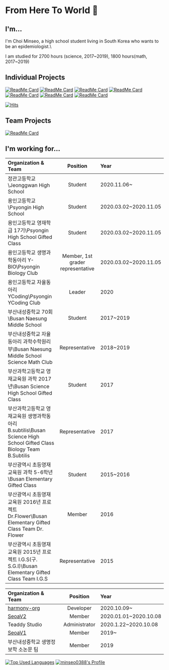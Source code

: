 # From Here To World 👋
## I'm...
I'm Choi Minseo, a high school student living in South Korea who wants to be an epidemiologist.\

I am studied for 2700 hours (science, 2017~2019), 1800 hours(math, 2017~2019)
## Individual Projects

[![ReadMe Card](https://github-readme-stats.vercel.app/api/pin/?username=minseo0388&repo=ahcs&theme=white)](https://github.com/minseo0388/ahcs) 
[![ReadMe Card](https://github-readme-stats.vercel.app/api/pin/?username=minseo0388&repo=naesungmath&theme=white)](https://github.com/minseo0388/naesungmath)
[![ReadMe Card](https://github-readme-stats.vercel.app/api/pin/?username=minseo0388&repo=naesungmath-cs&theme=white)](https://github.com/minseo0388/naesungmath-cs)
[![ReadMe Card](https://github-readme-stats.vercel.app/api/pin/?username=minseo0388&repo=naesunglibrary&theme=white)](https://github.com/minseo0388/naesunglibrary)
[![ReadMe Card](https://github-readme-stats.vercel.app/api/pin/?username=minseo0388&repo=Naesungbot-v3&theme=white)](https://github.com/minseo0388/Naesungbot-v3)
[![ReadMe Card](https://github-readme-stats.vercel.app/api/pin/?username=minseo0388&repo=Naesungbot-v2&theme=white)](https://github.com/minseo0388/Naesungbot-v2)
[![ReadMe Card](https://github-readme-stats.vercel.app/api/pin/?username=minseo0388&repo=Naesungbot-v1&theme=white)](https://github.com/minseo0388/Naesungbot-v1)

[![Hits](https://hits.seeyoufarm.com/api/count/incr/badge.svg?url=https%3A%2F%2Fgithub.com%2Fminseo0388&count_bg=%2379C83D&title_bg=%23555555&icon=&icon_color=%23E7E7E7&title=hits&edge_flat=true)](https://hits.seeyoufarm.com)
## Team Projects

[![ReadMe Card](https://github-readme-stats.vercel.app/api/pin/?username=harmonyland&repo=harmony&theme=white)](https://github.com/harmonyland/harmony) 

## I'm working for...
| Organization & Team  | Position | Year                                                                                 |
|:-------------------- |:--------:|:------ |
| 정관고등학교\Jeonggwan High School | Student | 2020.11.06~
| 용인고등학교\Psyongin High School | Student | 2020.03.02~2020.11.05
| 용인고등학교 영재학급 17기\Psyongin High School Gifted Class | Student | 2020.03.02~2020.11.05
| 용인고등학교 생명과학동아리 Y-BIO\Psyongin Biology Club | Member, 1st grader representative | 2020.03.02~2020.11.05
| 용인고등학교 자율동아리 YCoding\Psyongin YCoding Club | Leader | 2020
| 부산내성중학교 70회\Busan Naesung Middle School | Student | 2017~2019
| 부산내성중학교 자율동아리 과학수학원리부\Busan Naesung Middle School Science Math Club | Representative | 2018~2019
| 부산과학고등학교 영재교육원 과학 2017년\Busan Science High School Gifted Class | Student | 2017
| 부산과학고등학교 영재교육원 생명과학동아리 B.subtilis\Busan Science High School Gifted Class Biology Team B.Subtilis | Representative | 2017
| 부산광역시 초등영재교육원 과학 5-6학년\Busan Elementary Gifted Class | Student | 2015~2016
| 부산광역시 초등영재교육원 2016년 프로젝트 Dr.Flower\Busan Elementary Gifted Class Team Dr. Flower | Member | 2016
| 부산광역시 초등영재교육원 2015년 프로젝트 I.G.S(구. S.G.I)\Busan Elementary Gifted Class Team I.G.S | Representative | 2015

| Organization & Team | Position | Year
|:-------------------- |:--------:|:------ |
| [harmony-org](https://github.com/harmony-org) | Developer | 2020.10.09~
| [SeoaV2](https://github.com/seoav2) | Member | 2020.01.01~2020.10.08
| Teaddy Studio | Administrator | 2020.1.22~2020.10.08
| [SeoaV1](https://github.com/seoaapp) | Member | 2019~
| 부산내성중학교 생명정보학 소논문 팀 | Member | 2019

[![Top Used Languages](https://github-readme-stats.vercel.app/api/top-langs/?username=minseo0388&hide_border=true)](https://github.com/minseo0388)
[![minseo0388's Profile](https://github-readme-stats.vercel.app/api?username=minseo0388&show_icons=true&hide_border=true)](https://github.com/minseo0388)
